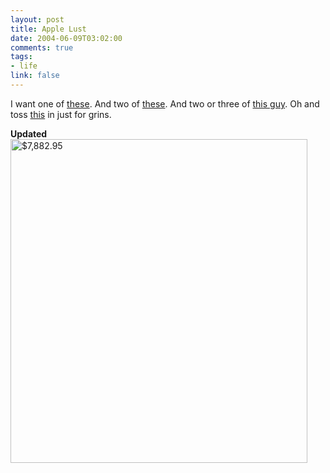 ```yaml
--- 
layout: post
title: Apple Lust
date: 2004-06-09T03:02:00
comments: true
tags:
- life
link: false
---
```

I want one of <a href="http://www.apple.com/powermac/" title="Dual 2.5GHz PowerMac G5">these</a>. And two of <a href="http://www.apple.com/displays/acd20/" title="20 inch Apple Cinema Display">these</a>. And two or three of <a href="http://www.apple.com/airportexpress/" title="Airport Express">this guy</a>. Oh and toss <a href="http://www.apple.com/ipod/" title="40GB iPod">this</a> in just for grins.

<strong>Updated</strong>
<img src="https://zanshin.net/images/order.jpg" title="$7,882.95" height="518" width="475" />
